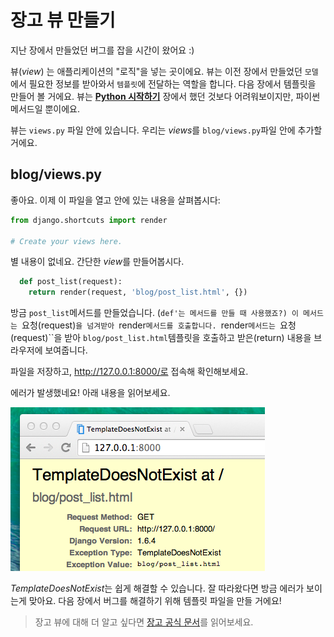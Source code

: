 # 장고 뷰 만들기

지난 장에서 만들었던 버그를 잡을 시간이 왔어요 :)

뷰(*view*) 는 애플리케이션의 "로직"을 넣는 곳이에요. 뷰는 이전 장에서 만들었던 `모델`에서 필요한 정보를 받아와서 `템플릿`에 전달하는 역할을 합니다. 다음 장에서 템플릿을 만들어 볼 거에요. 뷰는 [**Python 시작하기**](https://tutorial.djangogirls.org/ko/python_introduction/) 장에서 했던 것보다 어려워보이지만, 파이썬 메서드일 뿐이에요.

뷰는 `views.py` 파일 안에 있습니다. 우리는 *views*를 `blog/views.py`파일 안에 추가할 거에요.

## blog/views.py

좋아요. 이제 이 파일을 열고 안에 있는 내용을 살펴봅시다:

```python
from django.shortcuts import render

# Create your views here.
```

별 내용이 없네요. 간단한 *view*를 만들어봅시다.

```python
  def post_list(request):
    return render(request, 'blog/post_list.html', {})
```

방금 `post_list`메서드를 만들었습니다. (`def'는 메서드를 만들 때 사용했죠?) 이 메서드는 `요청(request)`을 넘겨받아 `render`메서드를 호출합니다. `render`메서드는 `요청(request)``을 받아 `blog/post_list.html`템플릿을 호출하고 받은(return) 내용을 브라우저에 보여줍니다.

파일을 저장하고, http://127.0.0.1:8000/로 접속해 확인해보세요.

에러가 발생했네요! 아래 내용을 읽어보세요.

![오류][1]

 [1]: images/error.png

*TemplateDoesNotExist*는 쉽게 해결할 수 있습니다. 잘 따라왔다면 방금 에러가 보이는게 맞아요. 다음 장에서 버그를 해결하기 위해 템플릿 파일을 만들 거에요!

> 장고 뷰에 대해 더 알고 싶다면 [장고 공식 문서](https://docs.djangoproject.com/en/1.8/topics/http/views/)를 읽어보세요.
